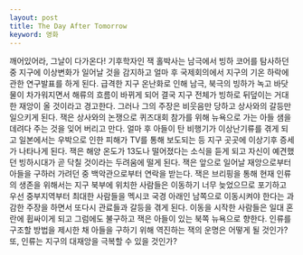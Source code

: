 ```yaml
---
layout: post
title: The Day After Tomorrow
keyword: 영화
---
```


<p>깨어있어라, 그날이 다가온다! 기후학자인 잭 홀박사는 남극에서 빙하 코어를 탐사하던 중 지구에 이상변화가 일어날 것을 감지하고 얼마 후 국제회의에서 지구의 기온 하락에 관한 연구발표를 하게 된다. 급격한 지구 온난화로 인해 남극, 북극의 빙하가 녹고 바닷물이 차가워지면서 해류의 흐름이 바뀌게 되어 결국 지구 전체가 빙하로 뒤덮이는 거대한 재앙이 올 것이라고 경고한다. 그러나 그의 주장은 비웃음만 당하고 상사와의 갈등만 일으키게 된다. 잭은 상사와의 논쟁으로 퀴즈대회 참가를 위해 뉴욕으로 가는 아들 샘을 데려다 주는 것을 잊어 버리고 만다. 얼마 후 아들이 탄 비행기가 이상난기류를 겪게 되고 일본에서는 우박으로 인한 피해가 TV를 통해 보도되는 등 지구 곳곳에 이상기후 증세가 나타나게 된다. 잭은 해양 온도가 13도나 떨어졌다는 소식을 듣게 되고 자신이 예견했던 빙하시대가 곧 닥칠 것이라는 두려움에 떨게 된다. 잭은 앞으로 일어날 재앙으로부터 아들을 구하러 가려던 중 백악관으로부터 연락을 받는다. 잭은 브리핑을 통해 현재 인류의 생존을 위해서는 지구 북부에 위치한 사람들은 이동하기 너무 늦었으므로 포기하고 우선 중부지역부터 최대한 사람들을 멕시코 국경 아래인 남쪽으로 이동시켜야 한다는 과감한 주장을 하면서 또다시 관료들과 갈등을 겪게 된다. 이동을 시작한 사람들은 일대 혼란에 휩싸이게 되고 그럼에도 불구하고 잭은 아들이 있는 북쪽 뉴욕으로 향한다. 인류를 구조할 방법을 제시한 채 아들을 구하기 위해 역진하는 잭의 운명은 어떻게 될 것인가? 또, 인류는 지구의 대재앙을 극복할 수 있을 것인가?</p>